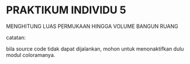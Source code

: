 # PRAKTIKUM INDIVIDU 5

MENGHITUNG LUAS PERMUKAAN HINGGA VOLUME BANGUN RUANG

catatan:

bila source code tidak dapat dijalankan, mohon untuk menonaktifkan dulu modul coloramanya.
